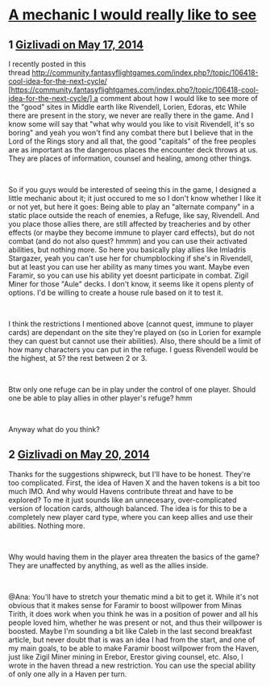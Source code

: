 # [A mechanic I would really like to see](https://community.fantasyflightgames.com/topic/106461-a-mechanic-i-would-really-like-to-see/)

## 1 [Gizlivadi on May 17, 2014](https://community.fantasyflightgames.com/topic/106461-a-mechanic-i-would-really-like-to-see/?do=findComment&comment=1087645)

I recently posted in this thread http://community.fantasyflightgames.com/index.php?/topic/106418-cool-idea-for-the-next-cycle/ [https://community.fantasyflightgames.com/index.php?/topic/106418-cool-idea-for-the-next-cycle/] a comment about how I would like to see more of the "good" sites in Middle earth like Rivendell, Lorien, Edoras, etc While there are present in the story, we never are really there in the game. And I know some will say that "what why would you like to visit Rivendell, it's so boring" and yeah you won't find any combat there but I believe that in the Lord of the Rings story and all that, the good "capitals" of the free peoples are as important as the dangerous places the encounter deck throws at us. They are places of information, counsel and healing, among other things.

 

So if you guys would be interested of seeing this in the game, I designed a little mechanic about it; it just occured to me so I don't know whether I like it or not yet, but here it goes: Being able to play an "alternate company" in a static place outside the reach of enemies, a Refuge, like say, Rivendell. And you place those allies there, are still affected by treacheries and by other effects (or maybe they become immune to player card effects), but do not combat (and do not also quest? hmmm) and you can use their activated abilities, but nothing more. So here you basically play allies like Imladris Stargazer, yeah you can't use her for chumpblocking if she's in Rivendell, but at least you can use her ability as many times you want. Maybe even Faramir, so you can use his ability yet doesnt participate in combat. Zigil Miner for those "Aule" decks. I don't know, it seems like it opens plenty of options. I'd be willing to create a house rule based on it to test it.

 

I think the restrictions I mentioned above (cannot quest, immune to player cards) are dependant on the site they're played on (so in Lorien for example they can quest but cannot use their abilities). Also, there should be a limit of how many characters you can put in the refuge. I guess Rivendell would be the highest, at 5? the rest between 2 or 3.

 

Btw only one refuge can be in play under the control of one player. Should one be able to play allies in other player's refuge? hmm

 

Anyway what do you think?

## 2 [Gizlivadi on May 20, 2014](https://community.fantasyflightgames.com/topic/106461-a-mechanic-i-would-really-like-to-see/?do=findComment&comment=1091991)

Thanks for the suggestions shipwreck, but I'll have to be honest. They're too complicated. First, the idea of Haven X and the haven tokens is a bit too much IMO. And why would Havens contribute threat and have to be explored? To me it just sounds like an unnecesary, over-complicated version of location cards, although balanced. The idea is for this to be a completely new player card type, where you can keep allies and use their abilities. Nothing more.

 

Why would having them in the player area threaten the basics of the game? They are unaffected by anything, as well as the allies inside. 

 

@Ana: You'll have to stretch your thematic mind a bit to get it. While it's not obvious that it makes sense for Faramir to boost willpower from Minas Tirith, it does work when you think he was in a position of power and all his people loved him, whether he was present or not, and thus their willpower is boosted. Maybe I'm sounding a bit like Caleb in the last second breakfast article, but never doubt that is was an idea I had from the start, and one of my main goals, to be able to make Faramir boost willpower from the Haven, just like Zigil Miner mining in Erebor, Erestor giving counsel, etc. Also, I wrote in the haven thread a new restriction. You can use the special ability of only one ally in a Haven per turn.

